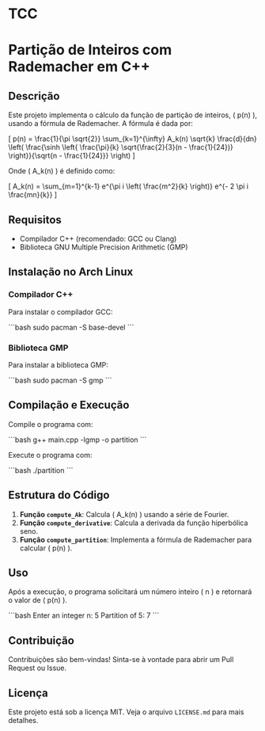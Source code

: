 # TCC

# Partição de Inteiros com Rademacher em C++

## Descrição

Este projeto implementa o cálculo da função de partição de inteiros, \( p(n) \), usando a fórmula de Rademacher. A fórmula é dada por:

\[
p(n) = \frac{1}{\pi \sqrt{2}} \sum_{k=1}^{\infty} A_k(n) \sqrt{k} \frac{d}{dn} \left( \frac{\sinh \left\{ \frac{\pi}{k} \sqrt{\frac{2}{3}(n - \frac{1}{24})} \right\}}{\sqrt{n - \frac{1}{24}}} \right)
\]

Onde \( A_k(n) \) é definido como:

\[
A_k(n) = \sum_{m=1}^{k-1} e^{\pi i \left( \frac{m^2}{k} \right)} e^{- 2 \pi i \frac{mn}{k}}
\]

## Requisitos

- Compilador C++ (recomendado: GCC ou Clang)
- Biblioteca GNU Multiple Precision Arithmetic (GMP)

## Instalação no Arch Linux

### Compilador C++

Para instalar o compilador GCC:

\```bash
sudo pacman -S base-devel
\```

### Biblioteca GMP

Para instalar a biblioteca GMP:

\```bash
sudo pacman -S gmp
\```

## Compilação e Execução

Compile o programa com:

\```bash
g++ main.cpp -lgmp -o partition
\```

Execute o programa com:

\```bash
./partition
\```

## Estrutura do Código

1. **Função `compute_Ak`**: Calcula \( A_k(n) \) usando a série de Fourier.
2. **Função `compute_derivative`**: Calcula a derivada da função hiperbólica seno.
3. **Função `compute_partition`**: Implementa a fórmula de Rademacher para calcular \( p(n) \).

## Uso

Após a execução, o programa solicitará um número inteiro \( n \) e retornará o valor de \( p(n) \).

\```bash
Enter an integer n: 5
Partition of 5: 7
\```

## Contribuição

Contribuições são bem-vindas! Sinta-se à vontade para abrir um Pull Request ou Issue.

## Licença

Este projeto está sob a licença MIT. Veja o arquivo `LICENSE.md` para mais detalhes.
